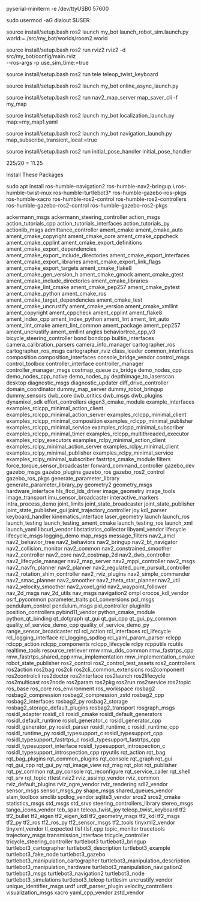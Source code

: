 pyserial-miniterm -e /dev/ttyUSB0 57600

sudo usermod -aG dialout $USER


source install/setup.bash
ros2 launch my_bot launch_robot_sim.launch.py \
world:=./src/my_bot/worlds/room2.world

source install/setup.bash
ros2 run rviz2 rviz2 -d src/my_bot/config/main.rviz \
--ros-args -p use_sim_time:=true

source install/setup.bash
ros2 run tele teleop_twist_keyboard

source install/setup.bash
ros2 launch my_bot online_async_launch.py

source install/setup.bash
ros2 run nav2_map_server map_saver_cli -f my_map

source install/setup.bash
ros2 launch my_bot localization_launch.py map:=my_map1.yaml

source install/setup.bash
ros2 launch my_bot navigation_launch.py map_subscribe_transient_local:=true

source install/setup.bash
ros2 run initial_pose_handler initial_pose_handler

225/20 = 11.25


Install These Packages

sudo apt install ros-humble-navigation2 ros-humble-nav2-bringup \ 
ros-humble-twist-mux ros-humble-turtlebot3* ros-humble-gazebo-ros-pkgs \
ros-humble-xacro ros-humble-ros2-control ros-humble-ros2-controllers ros-humble-gazebo-ros2-control 
ros-humble-gazebo-ros2-pkgs

ackermann_msgs
ackermann_steering_controller
action_msgs
action_tutorials_cpp
action_tutorials_interfaces
action_tutorials_py
actionlib_msgs
admittance_controller
ament_cmake
ament_cmake_auto
ament_cmake_copyright
ament_cmake_core
ament_cmake_cppcheck
ament_cmake_cpplint
ament_cmake_export_definitions
ament_cmake_export_dependencies
ament_cmake_export_include_directories
ament_cmake_export_interfaces
ament_cmake_export_libraries
ament_cmake_export_link_flags
ament_cmake_export_targets
ament_cmake_flake8
ament_cmake_gen_version_h
ament_cmake_gmock
ament_cmake_gtest
ament_cmake_include_directories
ament_cmake_libraries
ament_cmake_lint_cmake
ament_cmake_pep257
ament_cmake_pytest
ament_cmake_python
ament_cmake_ros
ament_cmake_target_dependencies
ament_cmake_test
ament_cmake_uncrustify
ament_cmake_version
ament_cmake_xmllint
ament_copyright
ament_cppcheck
ament_cpplint
ament_flake8
ament_index_cpp
ament_index_python
ament_lint
ament_lint_auto
ament_lint_cmake
ament_lint_common
ament_package
ament_pep257
ament_uncrustify
ament_xmllint
angles
behaviortree_cpp_v3
bicycle_steering_controller
bond
bondcpp
builtin_interfaces
camera_calibration_parsers
camera_info_manager
cartographer_ros
cartographer_ros_msgs
cartographer_rviz
class_loader
common_interfaces
composition
composition_interfaces
console_bridge_vendor
control_msgs
control_toolbox
controller_interface
controller_manager
controller_manager_msgs
costmap_queue
cv_bridge
demo_nodes_cpp
demo_nodes_cpp_native
demo_nodes_py
depthimage_to_laserscan
desktop
diagnostic_msgs
diagnostic_updater
diff_drive_controller
domain_coordinator
dummy_map_server
dummy_robot_bringup
dummy_sensors
dwb_core
dwb_critics
dwb_msgs
dwb_plugins
dynamixel_sdk
effort_controllers
eigen3_cmake_module
example_interfaces
examples_rclcpp_minimal_action_client
examples_rclcpp_minimal_action_server
examples_rclcpp_minimal_client
examples_rclcpp_minimal_composition
examples_rclcpp_minimal_publisher
examples_rclcpp_minimal_service
examples_rclcpp_minimal_subscriber
examples_rclcpp_minimal_timer
examples_rclcpp_multithreaded_executor
examples_rclpy_executors
examples_rclpy_minimal_action_client
examples_rclpy_minimal_action_server
examples_rclpy_minimal_client
examples_rclpy_minimal_publisher
examples_rclpy_minimal_service
examples_rclpy_minimal_subscriber
fastrtps_cmake_module
filters
force_torque_sensor_broadcaster
forward_command_controller
gazebo_dev
gazebo_msgs
gazebo_plugins
gazebo_ros
gazebo_ros2_control
gazebo_ros_pkgs
generate_parameter_library
generate_parameter_library_py
geometry2
geometry_msgs
hardware_interface
hls_lfcd_lds_driver
image_geometry
image_tools
image_transport
imu_sensor_broadcaster
interactive_markers
intra_process_demo
joint_limits
joint_state_broadcaster
joint_state_publisher
joint_state_publisher_gui
joint_trajectory_controller
joy
kdl_parser
keyboard_handler
kinematics_interface
laser_geometry
launch
launch_ros
launch_testing
launch_testing_ament_cmake
launch_testing_ros
launch_xml
launch_yaml
libcurl_vendor
libstatistics_collector
libyaml_vendor
lifecycle
lifecycle_msgs
logging_demo
map_msgs
message_filters
nav2_amcl
nav2_behavior_tree
nav2_behaviors
nav2_bringup
nav2_bt_navigator
nav2_collision_monitor
nav2_common
nav2_constrained_smoother
nav2_controller
nav2_core
nav2_costmap_2d
nav2_dwb_controller
nav2_lifecycle_manager
nav2_map_server
nav2_mppi_controller
nav2_msgs
nav2_navfn_planner
nav2_planner
nav2_regulated_pure_pursuit_controller
nav2_rotation_shim_controller
nav2_rviz_plugins
nav2_simple_commander
nav2_smac_planner
nav2_smoother
nav2_theta_star_planner
nav2_util
nav2_velocity_smoother
nav2_voxel_grid
nav2_waypoint_follower
nav_2d_msgs
nav_2d_utils
nav_msgs
navigation2
ompl
orocos_kdl_vendor
osrf_pycommon
parameter_traits
pcl_conversions
pcl_msgs
pendulum_control
pendulum_msgs
pid_controller
pluginlib
position_controllers
pybind11_vendor
python_cmake_module
python_qt_binding
qt_dotgraph
qt_gui
qt_gui_cpp
qt_gui_py_common
quality_of_service_demo_cpp
quality_of_service_demo_py
range_sensor_broadcaster
rcl
rcl_action
rcl_interfaces
rcl_lifecycle
rcl_logging_interface
rcl_logging_spdlog
rcl_yaml_param_parser
rclcpp
rclcpp_action
rclcpp_components
rclcpp_lifecycle
rclpy
rcpputils
rcutils
realtime_tools
resource_retriever
rmw
rmw_dds_common
rmw_fastrtps_cpp
rmw_fastrtps_shared_cpp
rmw_implementation
rmw_implementation_cmake
robot_state_publisher
ros2_control
ros2_control_test_assets
ros2_controllers
ros2action
ros2bag
ros2cli
ros2cli_common_extensions
ros2component
ros2controlcli
ros2doctor
ros2interface
ros2launch
ros2lifecycle
ros2multicast
ros2node
ros2param
ros2pkg
ros2run
ros2service
ros2topic
ros_base
ros_core
ros_environment
ros_workspace
rosbag2
rosbag2_compression
rosbag2_compression_zstd
rosbag2_cpp
rosbag2_interfaces
rosbag2_py
rosbag2_storage
rosbag2_storage_default_plugins
rosbag2_transport
rosgraph_msgs
rosidl_adapter
rosidl_cli
rosidl_cmake
rosidl_default_generators
rosidl_default_runtime
rosidl_generator_c
rosidl_generator_cpp
rosidl_generator_py
rosidl_parser
rosidl_runtime_c
rosidl_runtime_cpp
rosidl_runtime_py
rosidl_typesupport_c
rosidl_typesupport_cpp
rosidl_typesupport_fastrtps_c
rosidl_typesupport_fastrtps_cpp
rosidl_typesupport_interface
rosidl_typesupport_introspection_c
rosidl_typesupport_introspection_cpp
rpyutils
rqt_action
rqt_bag
rqt_bag_plugins
rqt_common_plugins
rqt_console
rqt_graph
rqt_gui
rqt_gui_cpp
rqt_gui_py
rqt_image_view
rqt_msg
rqt_plot
rqt_publisher
rqt_py_common
rqt_py_console
rqt_reconfigure
rqt_service_caller
rqt_shell
rqt_srv
rqt_topic
rttest
rviz2
rviz_assimp_vendor
rviz_common
rviz_default_plugins
rviz_ogre_vendor
rviz_rendering
sdl2_vendor
sensor_msgs
sensor_msgs_py
shape_msgs
shared_queues_vendor
slam_toolbox
smclib
spdlog_vendor
sqlite3_vendor
sros2
sros2_cmake
statistics_msgs
std_msgs
std_srvs
steering_controllers_library
stereo_msgs
tango_icons_vendor
tcb_span
teleop_twist_joy
teleop_twist_keyboard
tf2
tf2_bullet
tf2_eigen
tf2_eigen_kdl
tf2_geometry_msgs
tf2_kdl
tf2_msgs
tf2_py
tf2_ros
tf2_ros_py
tf2_sensor_msgs
tf2_tools
tinyxml2_vendor
tinyxml_vendor
tl_expected
tlsf
tlsf_cpp
topic_monitor
tracetools
trajectory_msgs
transmission_interface
tricycle_controller
tricycle_steering_controller
turtlebot3
turtlebot3_bringup
turtlebot3_cartographer
turtlebot3_description
turtlebot3_example
turtlebot3_fake_node
turtlebot3_gazebo
turtlebot3_manipulation_cartographer
turtlebot3_manipulation_description
turtlebot3_manipulation_hardware
turtlebot3_manipulation_navigation2
turtlebot3_msgs
turtlebot3_navigation2
turtlebot3_node
turtlebot3_simulations
turtlebot3_teleop
turtlesim
uncrustify_vendor
unique_identifier_msgs
urdf
urdf_parser_plugin
velocity_controllers
visualization_msgs
xacro
yaml_cpp_vendor
zstd_vendor
